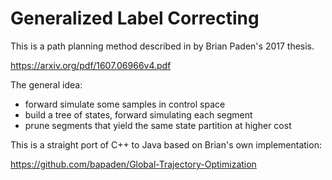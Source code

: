 # Generalized Label Correcting

This is a path planning method described in by Brian Paden's 2017 thesis.

https://arxiv.org/pdf/1607.06966v4.pdf

The general idea:

* forward simulate some samples in control space
* build a tree of states, forward simulating each segment
* prune segments that yield the same state partition at higher cost

This is a straight port of C++ to Java based on Brian's own implementation:

https://github.com/bapaden/Global-Trajectory-Optimization
